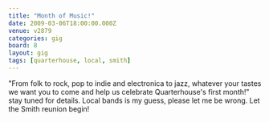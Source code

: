 ```yaml
---
title: "Month of Music!"
date: 2009-03-06T18:00:00.000Z
venue: v2879
categories: gig
board: 8
layout: gig
tags: [quarterhouse, local, smith]
---
```

"From folk to rock, pop to indie and electronica to jazz, whatever your tastes we want you to come and help us celebrate Quarterhouse's first month!" stay tuned for details. Local bands is my guess, please let me be wrong. Let the Smith reunion begin!